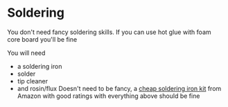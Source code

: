 # Soldering

You don't need fancy soldering skills. If you can use hot glue with foam core board you'll be fine

You will need
  - a soldering iron
  - solder
  - tip cleaner
  - and rosin/flux
  Doesn't need to be fancy, a [cheap soldering iron kit](https://www.amazon.com/Soldering-Interchangeable-Adjustable-Temperature-Enthusiast/dp/B087767KNW) from Amazon with good ratings with everything above should be fine



